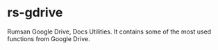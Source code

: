 # rs-gdrive

Rumsan Google Drive, Docs Utilities. It contains some of the most used functions from Google Drive.
